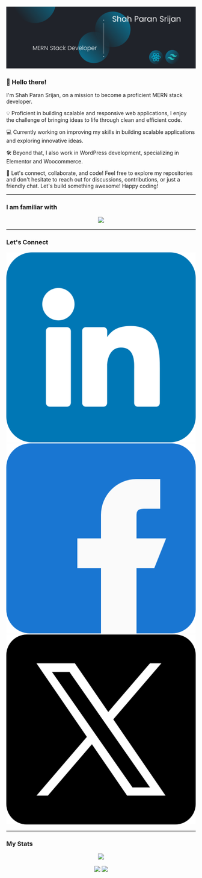 <p align="center">
<a href="#">
<img src="https://raw.githubusercontent.com/mspsrijan/mspsrijan/main/Shah%20Paran%20Srijan%20(Github%20Banner).png"></img>
</a>
</p>

### 👋 Hello there!

I'm Shah Paran Srijan, on a mission to become a proficient MERN stack developer.

💡 Proficient in building scalable and responsive web applications, I enjoy the challenge of bringing ideas to life through clean and efficient code.

💻 Currently working on improving my skills in building scalable applications and exploring innovative ideas.

🛠️ Beyond that, I also work in WordPress development, specializing in Elementor and Woocommerce.

🚀 Let's connect, collaborate, and code! Feel free to explore my repositories and don't hesitate to reach out for discussions, contributions, or just a friendly chat. Let's build something awesome! Happy coding!

<hr/>

### I am familiar with

<p align="center">
  <a href="#">
    <img src="https://skillicons.dev/icons?i=tailwind,react,firebase,express,mongodb,nodejs,figma,vercel,vite,vscode,github,wordpress,linux" />
  </a>
</p>

<hr/>

### Let's Connect

<p align="center">
  <a href="https://www.linkedin.com/in/spsrijan/" width="50" height="50">
    <img src="https://raw.githubusercontent.com/mspsrijan/mspsrijan/main/linkedin.png" />
  </a>
  <a href="https://www.facebook.com/SPSrijan/" width="50" height="50">
    <img src="https://raw.githubusercontent.com/mspsrijan/mspsrijan/main/facebook.png" />
  </a>
  <a href="https://twitter.com/SPSrijan" width="50" height="50">
    <img src="https://raw.githubusercontent.com/mspsrijan/mspsrijan/main/twitter.png" />
  </a>
</p>

<hr/>

### My Stats

<p align="center">
<a href="#">
<img src="http://github-profile-summary-cards.vercel.app/api/cards/profile-details?username=mspsrijan&theme=react"></img>
</a>
</p>

<p align="center">
<a href="#">
<img src="http://github-profile-summary-cards.vercel.app/api/cards/stats?username=mspsrijan&theme=react"></img></a>
<a href="#">
  <img src="http://github-profile-summary-cards.vercel.app/api/cards/productive-time?username=mspsrijan&theme=react&utcOffset=6"></img>
</a>
</p>

